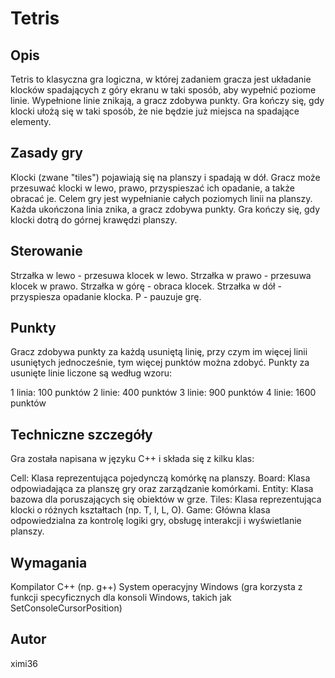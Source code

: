 # Tetris

## Opis
Tetris to klasyczna gra logiczna, w której zadaniem gracza jest układanie klocków spadających z góry ekranu w taki sposób, aby wypełnić poziome linie. Wypełnione linie znikają, a gracz zdobywa punkty. Gra kończy się, gdy klocki ułożą się w taki sposób, że nie będzie już miejsca na spadające elementy.

## Zasady gry
Klocki (zwane "tiles") pojawiają się na planszy i spadają w dół.
Gracz może przesuwać klocki w lewo, prawo, przyspieszać ich opadanie, a także obracać je.
Celem gry jest wypełnianie całych poziomych linii na planszy. Każda ukończona linia znika, a gracz zdobywa punkty.
Gra kończy się, gdy klocki dotrą do górnej krawędzi planszy.

## Sterowanie
Strzałka w lewo - przesuwa klocek w lewo.
Strzałka w prawo - przesuwa klocek w prawo.
Strzałka w górę - obraca klocek.
Strzałka w dół - przyspiesza opadanie klocka.
P - pauzuje grę.

## Punkty
Gracz zdobywa punkty za każdą usuniętą linię, przy czym im więcej linii usuniętych jednocześnie, tym więcej punktów można zdobyć. Punkty za usunięte linie liczone są według wzoru:

1 linia: 100 punktów
2 linie: 400 punktów
3 linie: 900 punktów
4 linie: 1600 punktów

## Techniczne szczegóły
Gra została napisana w języku C++ i składa się z kilku klas:

Cell: Klasa reprezentująca pojedynczą komórkę na planszy.
Board: Klasa odpowiadająca za planszę gry oraz zarządzanie komórkami.
Entity: Klasa bazowa dla poruszających się obiektów w grze.
Tiles: Klasa reprezentująca klocki o różnych kształtach (np. T, I, L, O).
Game: Główna klasa odpowiedzialna za kontrolę logiki gry, obsługę interakcji i wyświetlanie planszy.

## Wymagania
Kompilator C++ (np. g++)
System operacyjny Windows (gra korzysta z funkcji specyficznych dla konsoli Windows, takich jak SetConsoleCursorPosition)

## Autor
ximi36
